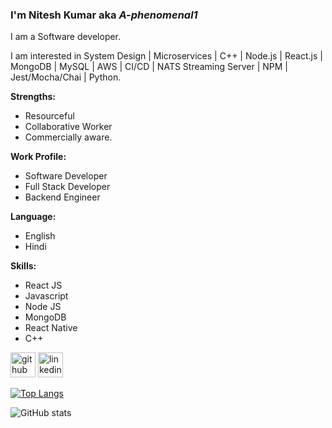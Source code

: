 ### I'm Nitesh Kumar aka _A-phenomenal1_

I am a Software developer. 

I am interested in System Design | Microservices | C++ | Node.js | React.js | MongoDB | MySQL | AWS | CI/CD | NATS Streaming Server | NPM | Jest/Mocha/Chai | Python.

**Strengths:**
  * Resourceful 
  * Collaborative Worker
  * Commercially aware.
  
**Work Profile:**
  * Software Developer
  * Full Stack Developer
  * Backend Engineer
  
**Language:**
  * English
  * Hindi

**Skills:**  
  * React JS
  * Javascript
  * Node JS
  * MongoDB
  * React Native
  * C++ 


[<img src='https://cdn.jsdelivr.net/npm/simple-icons@3.0.1/icons/github.svg' alt='github' height='40'>](https://github.com/A-phenomenal1)  [<img src='https://cdn.jsdelivr.net/npm/simple-icons@3.0.1/icons/linkedin.svg' alt='linkedin' height='40'>](https://www.linkedin.com/in/niteshkumar89/) 

[![Top Langs](https://github-readme-stats.vercel.app/api/top-langs/?username=A-phenomenal1&layout=compact)](https://github.com/anuraghazra/github-readme-stats)

![GitHub stats](https://github-readme-stats.vercel.app/api?username=A-phenomenal1&show_icons=true&theme=radical&hide=prs,issues)  

